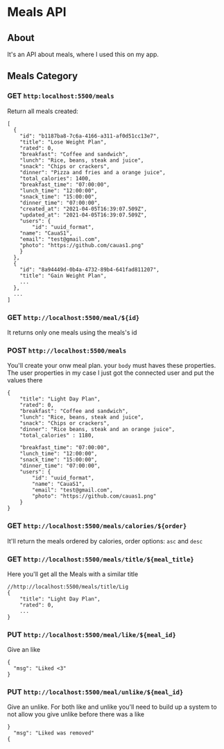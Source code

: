 # Meals API

## About
It's an API about meals, where I used this on my app.

## Meals Category

### GET `http:localhost:5500/meals`
Return all meals created:
```
[
  {
    "id": "b1187ba8-7c6a-4166-a311-af0d51cc13e7",
    "title": "Lose Weight Plan",
    "rated": 0,
    "breakfast": "Coffee and sandwich",
    "lunch": "Rice, beans, steak and juice",
    "snack": "Chips or crackers",
    "dinner": "Pizza and fries and a orange juice",
    "total_calories": 1400,
    "breakfast_time": "07:00:00",
    "lunch_time": "12:00:00",
    "snack_time": "15:00:00",
    "dinner_time": "07:00:00",
    "created_at": "2021-04-05T16:39:07.509Z",
    "updated_at": "2021-04-05T16:39:07.509Z",
    "users": {
        "id": "uuid_format",
  	"name": "CauaS1",
  	"email": "test@gmail.com",
  	"photo": "https://github.com/cauas1.png"
    }
  },
  {
    "id": "8a94449d-0b4a-4732-89b4-641fad811207",
    "title": "Gain Weight Plan",
    ...
  },
  ...
]
  ```
### GET `http://localhost:5500/meal/${id}`
It returns only one meals using the meals's id

### POST `http://localhost:5500/meals`
You'll create your onw meal plan. your `body` must haves these properties. The user properties in my case I just got the connected user and put the values there
```
{
	"title": "Light Day Plan",
	"rated": 0,
	"breakfast": "Coffee and sandwich",
	"lunch": "Rice, beans, steak and juice",
	"snack": "Chips or crackers",
	"dinner": "Rice beans, steak and an orange juice",
	"total_calories" : 1180,
	
	"breakfast_time": "07:00:00",
	"lunch_time": "12:00:00",
	"snack_time": "15:00:00",
	"dinner_time": "07:00:00",
	"users": {
	    "id": "uuid_format",
  	    "name": "CauaS1",
 	    "email": "test@gmail.com",
  	    "photo": "https://github.com/cauas1.png"
	}
}

```

### GET `http://localhost:5500/meals/calories/${order}` 
It'll return the meals ordered by calories, order options: `asc` and `desc`

### GET `http://localhost:5500/meals/title/${meal_title}`
Here you'll get all the Meals with a similar title
```
//http://localhost:5500/meals/title/Lig
{
	"title": "Light Day Plan",
	"rated": 0,
	...
}
```  

### PUT `http://localhost:5500/meal/like/${meal_id}`
Give an like
```
{
  "msg": "Liked <3"
}
```

### PUT `http://localhost:5500/meal/unlike/${meal_id}`
Give an unlike. For both like and unlike you'll need to build up a system to not allow you give unlike before there was a like
```
}
  "msg": "Liked was removed"
{
```


